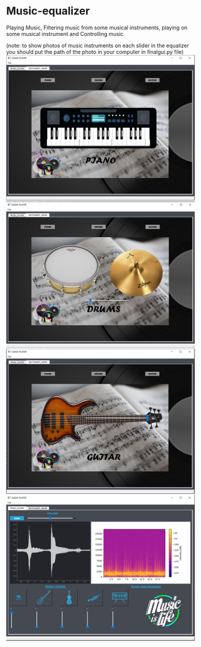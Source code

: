 # Music-equalizer
Playing Music, Filtering music from some musical instruments, playing on some musical instrument and Controlling music.

(note: to show photos of music instruments on each slider in the equalizer you should put the path of the photo in your computer in finalgui.py file) 
![](Capture.PNG)
![](Capture2.PNG)
![](Capture3.PNG)
![](Capture4.PNG)
